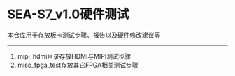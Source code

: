 # SEA-S7_v1.0硬件测试
本仓库用于存放板卡测试步骤、报告以及硬件修改建议等

------

1. mipi_hdmi目录存放HDMI与MIPI测试步骤
2. misc_fpga_test存放其它FPGA相关测试步骤